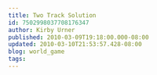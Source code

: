 ```yaml
---
title: Two Track Solution
id: 7502998037708176347
author: Kirby Urner
published: 2010-03-09T19:18:00.000-08:00
updated: 2010-03-10T21:53:57.428-08:00
blog: world_game
tags: 
---
```


